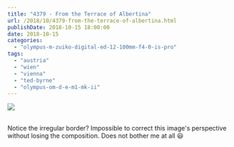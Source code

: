 ```yaml
---
title: "4379 - From the Terrace of Albertina"
url: /2018/10/4379-from-the-terrace-of-albertina.html
publishDate: 2018-10-15 18:00:00
date: 2018-10-15
categories: 
  - "olympus-m-zuiko-digital-ed-12-100mm-f4-0-is-pro"
tags: 
  - "austria"
  - "wien"
  - "vienna"
  - "ted-byrne"
  - "olympus-om-d-e-m1-mk-ii"
---
```

<div class="container">
<div class="center"><a target="_blank" href="https://d25zfm9zpd7gm5.cloudfront.net/1200x1200/2017/20170802_120853_lr_plain.jpg"><img class="webfeedsFeaturedVisual" src="https://d25zfm9zpd7gm5.cloudfront.net/0600x0600/2017/20170802_120853_lr_plain.jpg" /></a></div>
</div>
<br />

Notice the irregular border? Impossible to correct this image's
perspective without losing the composition. Does not bother me at
all :smiley: